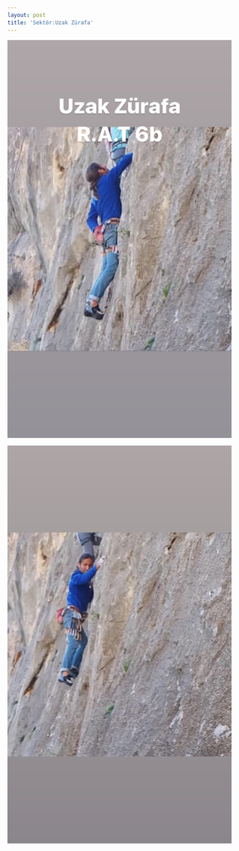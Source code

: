 ```yaml
---
layout: post
title: 'Sektör:Uzak Zürafa'
---
```

![](/img/uploads/20948438-4B82-423C-86EE-35201574A891.JPG)

![](/img/uploads/053EE558-360B-4891-83A2-94D5267CAC01.JPG)
